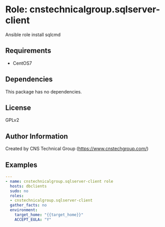 Role: cnstechnicalgroup.sqlserver-client
========

Ansible role install sqlcmd

Requirements
------------

* CentOS7 

Dependencies
------------

This package has no dependencies.

License
-------

GPLv2

Author Information
------------------

Created by CNS Technical Group (https://www.cnstechgroup.com/)

Examples
--------

```yaml
---
- name: cnstechnicalgroup.sqlserver-client role 
  hosts: dbclients
  sudo: no
  roles: 
  - cnstechnicalgroup.sqlserver-client
  gather_facts: no
  environment:
    target_home: "{{target_home}}"
    ACCEPT_EULA: "Y"

```
